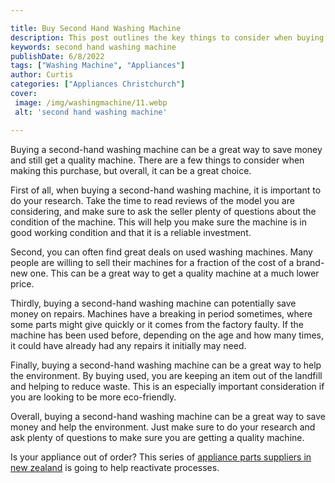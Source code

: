 ```yaml
---

title: Buy Second Hand Washing Machine
description: This post outlines the key things to consider when buying a second-hand washing machine, read on to find out more.
keywords: second hand washing machine
publishDate: 6/8/2022
tags: ["Washing Machine", "Appliances"]
author: Curtis
categories: ["Appliances Christchurch"]
cover: 
 image: /img/washingmachine/11.webp
 alt: 'second hand washing machine'

---
```


Buying a second-hand washing machine can be a great way to save money and still get a quality machine. There are a few things to consider when making this purchase, but overall, it can be a great choice.

First of all, when buying a second-hand washing machine, it is important to do your research. Take the time to read reviews of the model you are considering, and make sure to ask the seller plenty of questions about the condition of the machine. This will help you make sure the machine is in good working condition and that it is a reliable investment.

Second, you can often find great deals on used washing machines. Many people are willing to sell their machines for a fraction of the cost of a brand-new one. This can be a great way to get a quality machine at a much lower price.

Thirdly, buying a second-hand washing machine can potentially save money on repairs. Machines have a breaking in period sometimes, where some parts might give quickly or it comes from the factory faulty. If the machine has been used before, depending on the age and how many times, it could have already had any repairs it initially may need. 

Finally, buying a second-hand washing machine can be a great way to help the environment. By buying used, you are keeping an item out of the landfill and helping to reduce waste. This is an especially important consideration if you are looking to be more eco-friendly.

Overall, buying a second-hand washing machine can be a great way to save money and help the environment. Just make sure to do your research and ask plenty of questions to make sure you are getting a quality machine.

Is your appliance out of order? This series of <a href="/pages/appliance-parts-suppliers/new-zealand/">appliance parts suppliers in new zealand</a> is going to help reactivate processes.